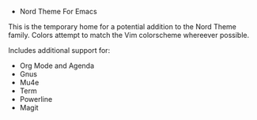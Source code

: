 * Nord Theme For Emacs

This is the temporary home for a potential addition to the Nord Theme family. Colors attempt to match the Vim colorscheme whereever possible.

Includes additional support for:

* Org Mode and Agenda
* Gnus
* Mu4e
* Term
* Powerline
* Magit
